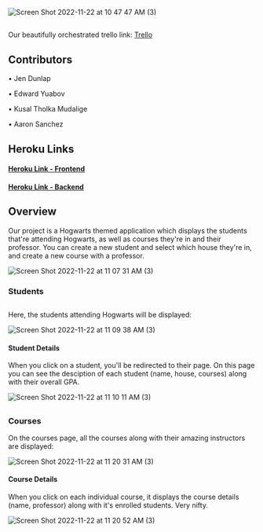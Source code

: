 ![Screen Shot 2022-11-22 at 10 47 47 AM (3)](https://user-images.githubusercontent.com/113399775/203359254-a185c21c-866f-44bd-a746-25e9bc38a248.png)
##
Our beautifully orchestrated trello link:
[Trello](https://trello.com/b/BDB6eqhl/hogwarts-pern-stack)
## Contributors
 • Jen Dunlap  
 
 • Edward Yuabov 
 
 • Kusal Tholka Mudalige
 
 • Aaron Sanchez
##
## Heroku Links
#### [Heroku Link - Frontend](https://hogwarts-pern.herokuapp.com/)
#### [Heroku Link - Backend](https://hogwarts-pern-backend.herokuapp.com/)
## 
## Overview
Our project is a Hogwarts themed application which displays the students that're attending Hogwarts, as well as courses they're in and their professor. You can create a new student and select which house they're in, and create a new course with a professor.

![Screen Shot 2022-11-22 at 11 07 31 AM (3)](https://user-images.githubusercontent.com/113399775/203363676-516eab6e-4007-48a3-b26a-d0505acb5fe2.png)

### Students
##
Here, the students attending Hogwarts will be displayed:

![Screen Shot 2022-11-22 at 11 09 38 AM (3)](https://user-images.githubusercontent.com/113399775/203364297-5ff19aae-1909-48cf-9500-686e20bcd1e7.png)

#### Student Details
When you click on a student, you'll be redirected to their page. On this page you can see the desciption of each student (name, house, courses) along with their overall GPA.

![Screen Shot 2022-11-22 at 11 10 11 AM (3)](https://user-images.githubusercontent.com/113399775/203364631-d15f8aba-72f7-48b1-9d04-1d9fcc679a7f.png)

##

### Courses
On the courses page, all the courses along with their amazing instructors are displayed: 

![Screen Shot 2022-11-22 at 11 20 31 AM (3)](https://user-images.githubusercontent.com/113399775/203366883-b78a4c21-6939-484d-b90e-8bfd00f05733.png)

#### Course Details

When you click on each individual course, it displays the course details (name, professor) along with it's enrolled students. Very nifty.

![Screen Shot 2022-11-22 at 11 20 52 AM (3)](https://user-images.githubusercontent.com/113399775/203366989-12ca19c3-c65c-4f72-957a-a1d7d1e84bdc.png)

